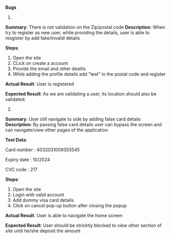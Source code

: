 **Bugs**

1.
**Summary**: There is not validation on the Zip/postal code 
**Description**: When try to register as new user, while providing the details, user is able to resgister 
by add fake/invalid details

**Steps**: 
1. Open the site
2. CLick on create a account
3. Provide the email and other deatils
4. While adding the profile details add "test" in the postal code and register

**Actual Result**: 
User is registered

**Expected Result**: 
As we are validating a user, its location should also be validated.


2.
**Summary**: User still navigate to side by adding false card details
**Description**: By passing false card details user can bypass the screen and can navigate/view
other pages of the application

**Test Data**:

Card number : 4032031009355545 

Expiry date : 10/2024 

CVC code : 217


**Steps**:
1. Open the site
2. Login with valid account
3. Add dummy visa card details
4. Click on cancel pop-up button after closing the popup

**Actual Result**:
User is able to navigate the home screen

**Expected Result**:
User should be stricktly blocked to view other section of site until he/she deposit the amount


